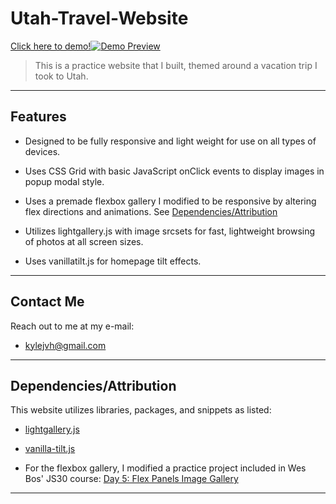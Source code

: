 # Utah-Travel-Website

<a href="https://kylejvh.github.io/Utah-Travel-Website/">Click here to demo!<img src="background.jpg&s=200" title="Demo Preview" alt="Demo Preview"></a>


> This is a practice website that I built, themed around a vacation trip I took to Utah.

---

## Features

- Designed to be fully responsive and light weight for use on all types of devices.

- Uses CSS Grid with basic JavaScript onClick events to display images in popup modal style.    

- Uses a premade flexbox gallery I modified to be responsive by altering flex directions and animations. See
[Dependencies/Attribution](#dependenciesattribution)


- Utilizes lightgallery.js with image srcsets for fast, lightweight browsing of photos at all screen sizes.

- Uses vanillatilt.js for homepage tilt effects.


---

## Contact Me

Reach out to me at my e-mail: 

- kylejvh@gmail.com

---

## Dependencies/Attribution

This website utilizes libraries, packages, and snippets as listed: 

- <a href="https://sachinchoolur.github.io/lightgallery.js/">lightgallery.js</a>

- <a href="https://micku7zu.github.io/vanilla-tilt.js/">vanilla-tilt.js</a>

- For the flexbox gallery, I modified a practice project included in Wes Bos' JS30 course:
<a href="https://javascript30.com/">Day 5: Flex Panels Image Gallery</a>


---
